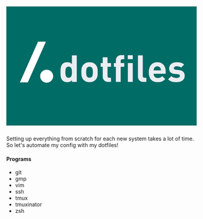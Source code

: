 ![HEADER](images/header.png)
========
Setting up everything from scratch for each new system takes a lot of time. So let's automate my config with my dotfiles!

#### Programs
- git
- gmp
- vim
- ssh
- tmux
- tmuxinator
- zsh
